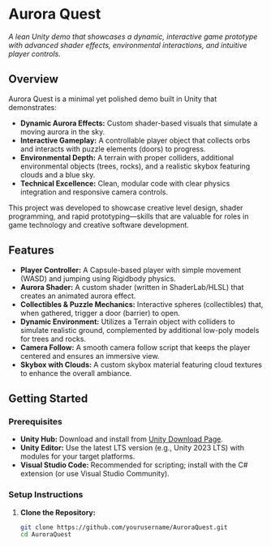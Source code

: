 
# Aurora Quest

_A lean Unity demo that showcases a dynamic, interactive game prototype with advanced shader effects, environmental interactions, and intuitive player controls._

## Overview

Aurora Quest is a minimal yet polished demo built in Unity that demonstrates:
- **Dynamic Aurora Effects:** Custom shader-based visuals that simulate a moving aurora in the sky.
- **Interactive Gameplay:** A controllable player object that collects orbs and interacts with puzzle elements (doors) to progress.
- **Environmental Depth:** A terrain with proper colliders, additional environmental objects (trees, rocks), and a realistic skybox featuring clouds and a blue sky.
- **Technical Excellence:** Clean, modular code with clear physics integration and responsive camera controls.

This project was developed to showcase creative level design, shader programming, and rapid prototyping—skills that are valuable for roles in game technology and creative software development.

## Features

- **Player Controller:** A Capsule-based player with simple movement (WASD) and jumping using Rigidbody physics.
- **Aurora Shader:** A custom shader (written in ShaderLab/HLSL) that creates an animated aurora effect.
- **Collectibles & Puzzle Mechanics:** Interactive spheres (collectibles) that, when gathered, trigger a door (barrier) to open.
- **Dynamic Environment:** Utilizes a Terrain object with colliders to simulate realistic ground, complemented by additional low-poly models for trees and rocks.
- **Camera Follow:** A smooth camera follow script that keeps the player centered and ensures an immersive view.
- **Skybox with Clouds:** A custom skybox material featuring cloud textures to enhance the overall ambiance.

## Getting Started

### Prerequisites

- **Unity Hub:** Download and install from [Unity Download Page](https://unity.com/download).
- **Unity Editor:** Use the latest LTS version (e.g., Unity 2023 LTS) with modules for your target platforms.
- **Visual Studio Code:** Recommended for scripting; install with the C# extension (or use Visual Studio Community).

### Setup Instructions

1. **Clone the Repository:**
   ```bash
   git clone https://github.com/yourusername/AuroraQuest.git
   cd AuroraQuest


